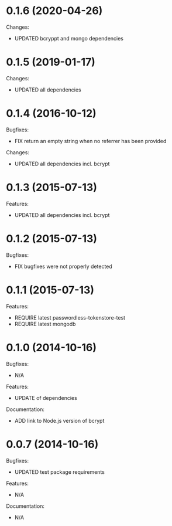 # 0.1.6 (2020-04-26)

Changes:
- UPDATED bcryppt and mongo dependencies

# 0.1.5 (2019-01-17)

Changes:
- UPDATED all dependencies

# 0.1.4 (2016-10-12)

Bugfixes:
- FIX return an empty string when no referrer has been provided

Changes:
- UPDATED all dependencies incl. bcrypt

# 0.1.3 (2015-07-13)

Features:
- UPDATED all dependencies incl. bcrypt

# 0.1.2 (2015-07-13)

Bugfixes:
- FIX bugfixes were not properly detected

# 0.1.1 (2015-07-13)

Features:
- REQUIRE latest passwordless-tokenstore-test
- REQUIRE latest mongodb

# 0.1.0 (2014-10-16)

Bugfixes:
- N/A

Features:
- UPDATE of dependencies

Documentation:
- ADD link to Node.js version of bcrypt

# 0.0.7 (2014-10-16)

Bugfixes:
- UPDATED test package requirements

Features:
- N/A

Documentation:
- N/A